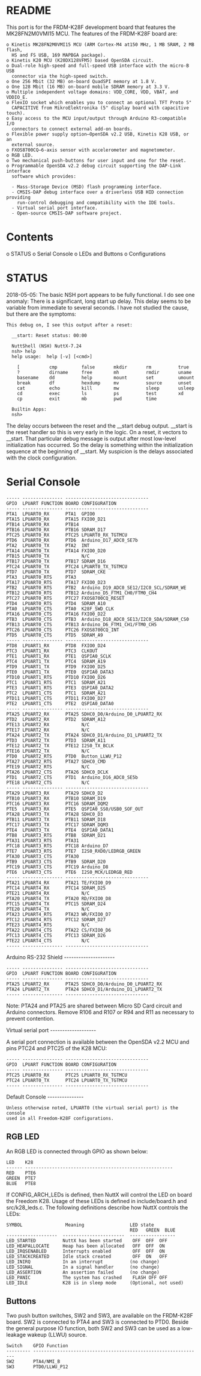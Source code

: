 README
======

This port is for the FRDM-K28F development board that features the
MK28FN2M0VMI15 MCU. The features of the FRDM-K28F board are:

    o Kinetis MK28FN2M0VMI15 MCU (ARM Cortex-M4 at150 MHz, 1 MB SRAM, 2 MB flash,
      HS and FS USB, 169 MAPBGA package).
    o Kinetis K20 MCU (K20DX128VFM5) based OpenSDA circuit.
    o Dual-role high-speed and full-speed USB interface with the micro-B USB
      connector via the high-speed switch.
    o One 256 Mbit (32 MB) on-board QuadSPI memory at 1.8 V.
    o One 128 Mbit (16 MB) on-board mobile SDRAM memory at 3.3 V.
    o Multiple independent voltage domains: VDD_CORE, VDD, VBAT, and VDDIO_E.
    o FlexIO socket which enables you to connect an optional TFT Proto 5"
      CAPACITIVE from MikroElektronika (5" display board with capacitive touch).
    o Easy access to the MCU input/output through Arduino R3-compatible I/O
      connectors to connect external add-on boards.
    o Flexible power supply option—OpenSDA v2.2 USB, Kinetis K28 USB, or an
      external source.
    o FXOS8700CQ—6-axis sensor with accelerometer and magnetometer.
    o RGB LED.
    o Two mechanical push-buttons for user input and one for the reset.
    o Programmable OpenSDA v2.2 debug circuit supporting the DAP-Link interface
      software which provides:

      - Mass-Storage Device (MSD) flash programming interface.
      - CMSIS-DAP debug interface over a driverless USB HID connection providing
        run-control debugging and compatibility with the IDE tools.
      - Virtual serial port interface.
      - Open-source CMSIS-DAP software project.

Contents
========

o STATUS o Serial Console o LEDs and Buttons o Configurations

STATUS
======

2018-05-05: The basic NSH port appears to be fully functional. I do see
one anomaly: There is a significant, long start up delay. This delay
seems to be variable from immediate to several seconds. I have not
studied the cause, but there are the symptoms:

    This debug on, I see this output after a reset:

      __start: Reset status: 00:00

      NuttShell (NSH) NuttX-7.24
      nsh> help
      help usage:  help [-v] [<cmd>]

        [           cmp         false       mkdir       rm          true
        ?           dirname     free        mh          rmdir       uname
        basename    dd          help        mount       set         umount
        break       df          hexdump     mv          source      unset
        cat         echo        kill        mw          sleep       usleep
        cd          exec        ls          ps          test        xd
        cp          exit        mb          pwd         time

      Builtin Apps:
      nsh>

The delay occurs between the reset and the \_\_start debug output.
\_\_start is the reset handler so this is very early in the logic. On a
reset, it vectors to \_\_start. That particular debug message is output
after most low-level initialization has occurred. So the delay is
something within the initialization sequence at the beginning of
\_\_start. My suspicion is the delays associated with the clock
configuration.

Serial Console
==============

    ----- --------------- -------------------------------
    GPIO  LPUART FUNCTION BOARD CONFIGURATION
    ----- --------------- -------------------------------
    PTA1  LPUART0_RX      PTA1  GPIO0
    PTA15 LPUART0_RX      PTA15 FXIO0_D21
    PTB14 LPUART0_RX      PTB14
    PTB16 LPUART0_RX      PTB16 SDRAM_D17
    PTC25 LPUART0_RX      PTC25 LPUART0_RX_TGTMCU
    PTD6  LPUART0_RX      PTD6  Arduino_D17_ADC0_SE7b
    PTA2  LPUART0_TX      PTA2  INT
    PTA14 LPUART0_TX      PTA14 FXIO0_D20
    PTB15 LPUART0_TX            N/C
    PTB17 LPUART0_TX      PTB17 SDRAM_D16
    PTC24 LPUART0_TX      PTC24 LPUART0_TX_TGTMCU
    PTD7  LPUART0_TX      PTD7  SDRAM_CKE
    PTA3  LPUART0_RTS     PTA3
    PTA17 LPUART0_RTS     PTA17 FXIO0_D23
    PTB2  LPUART0_RTS     PTB2  Arduino_D19_ADC0_SE12/I2C0_SCL/SDRAM_WE
    PTB12 LPUART0_RTS     PTB12 Arduino_D5_FTM1_CH0/FTM0_CH4
    PTC27 LPUART0_RTS     PTC27 FXOS8700CQ_RESET
    PTD4  LPUART0_RTS     PTD4  SDRAM_A10
    PTA0  LPUART0_CTS     PTA0  K28F_SWD_CLK
    PTA16 LPUART0_CTS     PTA16 FXIO0_D22
    PTB3  LPUART0_CTS     PTB3  Arduino_D18_ADC0_SE13/I2C0_SDA/SDRAM_CS0
    PTB13 LPUART0_CTS     PTB13 Arduino_D6_FTM1_CH1/FTM0_CH5
    PTC26 LPUART0_CTS     PTC26 FXOS8700CQ_INT
    PTD5  LPUART0_CTS     PTD5  SDRAM_A9
    ----- --------------- -------------------------------
    PTD8  LPUART1_RX      PTD8  FXIO0_D24
    PTC3  LPUART1_RX      PTC3  CLKOUT
    PTE1  LPUART1_RX      PTE1  QSPIA0_SCLK
    PTC4  LPUART1_TX      PTC4  SDRAM_A19
    PTD9  LPUART1_TX      PTD9  FXIO0_D25
    PTE0  LPUART1_TX      PTE0  QSPIA0_DATA3
    PTD10 LPUART1_RTS     PTD10 FXIO0_D26
    PTC1  LPUART1_RTS     PTC1  SDRAM_A21
    PTE3  LPUART1_RTS     PTE3  QSPIA0_DATA2
    PTC2  LPUART1_CTS     PTC1  SDRAM_A21
    PTD11 LPUART1_CTS     PTD11 FXIO0_D27
    PTE2  LPUART1_CTS     PTE2  QSPIA0_DATA0
    ----- --------------- -------------------------------
    PTA25 LPUART2_RX      PTA25 SDHC0_D0/Arduino_D0_LPUART2_RX
    PTD2  LPUART2_RX      PTD2  SDRAM_A12
    PTE13 LPUART2_RX            N/C
    PTE17 LPUART2_RX            N/C
    PTA24 LPUART2_TX      PTA24 SDHC0_D1/Arduino_D1_LPUART2_TX
    PTD3  LPUART2_TX      PTD3  SDRAM_A11
    PTE12 LPUART2_TX      PTE12 I2S0_TX_BCLK
    PTE16 LPUART2_TX            N/C
    PTD0  LPUART2_RTS     PTD0  Button_LLWU_P12
    PTA27 LPUART2_RTS     PTA27 SDHC0_CMD
    PTE19 LPUART2_RTS           N/C
    PTA26 LPUART2_CTS     PTA26 SDHC0_DCLK
    PTD1  LPUART2_CTS     PTD1  Arduino_D16_ADC0_SE5b
    PTE18 LPUART2_CTS           N/C
    ----- --------------- -------------------------------
    PTA29 LPUART3_RX      PTA29 SDHC0_D2
    PTB10 LPUART3_RX      PTB10 SDRAM_D19
    PTC16 LPUART3_RX      PTC16 SDRAM_DQM2
    PTE5  LPUART3_RX      PTE5  QSPIA0_SS0/USB0_SOF_OUT
    PTA28 LPUART3_TX      PTA28 SDHC0_D3
    PTB11 LPUART3_TX      PTB11 SDRAM_D18
    PTC17 LPUART3_TX      PTC17 SDRAM_DQM3
    PTE4  LPUART3_TX      PTE4  QSPIA0_DATA1
    PTB8  LPUART3_RTS     PTB8  SDRAM_D21
    PTA31 LPUART3_RTS     PTA31
    PTC18 LPUART3_RTS     PTC18 Arduino_D7
    PTE7  LPUART3_RTS     PTE7  I2S0_RXD0/LEDRGB_GREEN
    PTA30 LPUART3_CTS     PTA30
    PTB9  LPUART3_CTS     PTB9  SDRAM_D20
    PTC19 LPUART3_CTS     PTC19 Arduino_D8
    PTE6  LPUART3_CTS     PTE6  I2S0_MCK/LEDRGB_RED
    ----- --------------- -------------------------------
    PTA21 LPUART4_RX      PTA21 TE/FXIO0_D9
    PTC14 LPUART4_RX      PTC14 SDRAM_D25
    PTE21 LPUART4_RX            N/C
    PTA20 LPUART4_TX      PTA20 RD/FXIO0_D8
    PTC15 LPUART4_TX      PTC15 SDRAM_D24
    PTE20 LPUART4_TX            N/C
    PTA23 LPUART4_RTS     PTA23 WR/FXIO0_D7
    PTC12 LPUART4_RTS     PTC12 SDRAM_D27
    PTE23 LPUART4_RTS           N/C
    PTA22 LPUART4_CTS     PTA22 CS/FXIO0_D6
    PTC13 LPUART4_CTS     PTC13 SDRAM_D26
    PTE22 LPUART4_CTS           N/C
    ----- --------------- -------------------------------

Arduino RS-232 Shield ---------------------

    ----- --------------- -------------------------------
    GPIO  LPUART FUNCTION BOARD CONFIGURATION
    ----- --------------- -------------------------------
    PTA25 LPUART2_RX      PTA25 SDHC0_D0/Arduino_D0_LPUART2_RX
    PTA24 LPUART2_TX      PTA24 SDHC0_D1/Arduino_D1_LPUART2_TX
    ----- --------------- -------------------------------

Note: PTA24 and PTA25 are shared between Micro SD Card circuit and
Arduino connectors. Remove R106 and R107 or R94 and R11 as necessary to
prevent contention.

Virtual serial port -------------------

A serial port connection is available between the OpenSDA v2.2 MCU and
pins PTC24 and PTC25 of the K28 MCU:

    ----- --------------- -------------------------------
    GPIO  LPUART FUNCTION BOARD CONFIGURATION
    ----- --------------- -------------------------------
    PTC25 LPUART0_RX      PTC25 LPUART0_RX_TGTMCU
    PTC24 LPUART0_TX      PTC24 LPUART0_TX_TGTMCU
    ----- --------------- -------------------------------

Default Console ---------------

    Unless otherwise noted, LPUART0 (the virtual serial port) is the console
    used in all Freedom-K28F configurations.

  RGB LED
  ------------------------------------------------------
  An RGB LED is connected through GPIO as shown below:

    LED    K28
    ------ -------------------------------------------------------
    RED    PTE6
    GREEN  PTE7
    BLUE   PTE8

If CONFIG\_ARCH\_LEDs is defined, then NuttX will control the LED on
board the Freedom K28. Usage of these LEDs is defined in include/board.h
and src/k28\_leds.c. The following definitions describe how NuttX
controls the LEDs:

    SYMBOL                Meaning                 LED state
                                                  RED   GREEN  BLUE
    -------------------  -----------------------  -----------------
    LED_STARTED          NuttX has been started    OFF  OFF  OFF
    LED_HEAPALLOCATE     Heap has been allocated   OFF  OFF  ON
    LED_IRQSENABLED      Interrupts enabled        OFF  OFF  ON
    LED_STACKCREATED     Idle stack created        OFF  ON   OFF
    LED_INIRQ            In an interrupt          (no change)
    LED_SIGNAL           In a signal handler      (no change)
    LED_ASSERTION        An assertion failed      (no change)
    LED_PANIC            The system has crashed    FLASH OFF OFF
    LED_IDLE             K28 is in sleep mode     (Optional, not used)

  Buttons
  -----------------------------------------------------------------------
  Two push button switches, SW2 and SW3, are available on the FRDM-K28F
  board. SW2 is connected to PTA4 and SW3 is connected to PTD0.
  Beside the general purpose IO function, both SW2 and SW3 can be used
  as a low-leakage wakeup (LLWU) source.

    Switch    GPIO Function
    --------- ---------------------------------------------------------------
    SW2       PTA4/NMI_B
    SW3       PTD0/LLWU_P12
